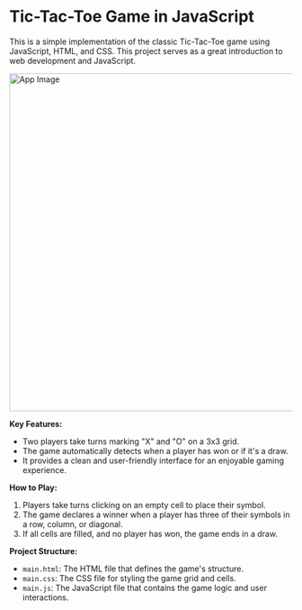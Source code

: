 # Tic-Tac-Toe Game in JavaScript

This is a simple implementation of the classic Tic-Tac-Toe game using JavaScript, HTML, and CSS. This project serves as a great introduction to web development and JavaScript.

<img src="https://raw.githubusercontent.com/ehaimer/tic-tac-toe/main/app.jpg" alt="App Image" style="width: 600px;" />

**Key Features:**

- Two players take turns marking "X" and "O" on a 3x3 grid.
- The game automatically detects when a player has won or if it's a draw.
- It provides a clean and user-friendly interface for an enjoyable gaming experience.

**How to Play:**

1. Players take turns clicking on an empty cell to place their symbol.
2. The game declares a winner when a player has three of their symbols in a row, column, or diagonal.
3. If all cells are filled, and no player has won, the game ends in a draw.

**Project Structure:**

- `main.html`: The HTML file that defines the game's structure.
- `main.css`: The CSS file for styling the game grid and cells.
- `main.js`: The JavaScript file that contains the game logic and user interactions.